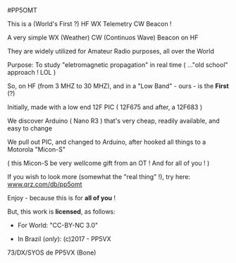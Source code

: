 #PP5OMT

This is a (World's First ?) HF WX Telemetry CW Beacon !

A very simple WX (Weather) CW (Continuos Wave) Beacon on HF

They are widely utilized for Amateur Radio purposes, all over the World

Purpose: To study "eletromagnetic propagation" in real time ( ..."old school" approach ! LOL ) 

So, on HF (from 3 MHZ to 30 MHZ), and in a "Low Band" - ours - is the **First** (?)

Initially, made with a low end 12F PIC ( 12F675 and after, a 12F683 )

We discover Arduino ( Nano R3 ) that's very cheap, readily available, and easy to change

We pull out PIC, and changed to Arduino, after hooked all things to a Motorola "Micon-S"

( this Micon-S be very wellcome gift from an OT ! And for all of you ! )

If you wish to look more (somewhat the "real thing" !), try here: www.qrz.com/db/pp5omt

Enjoy - because this is for **all of you** !

But, this work is **licensed**, as follows:

* For World: "CC-BY-NC 3.0"

* In Brazil (_only_):  (c)2017 - PP5VX

73/DX/SYOS de PP5VX (Bone)
